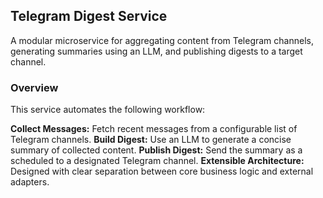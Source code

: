 ## Telegram Digest Service

A modular microservice for aggregating content from Telegram channels, generating summaries using an LLM, and publishing digests to a target channel.

### Overview
This service automates the following workflow:

**Collect Messages:** Fetch recent messages from a configurable list of Telegram channels.
**Build Digest:** Use an LLM to generate a concise summary of collected content.
**Publish Digest:** Send the summary as a scheduled to a designated Telegram channel.
**Extensible Architecture:** Designed with clear separation between core business logic and external adapters.